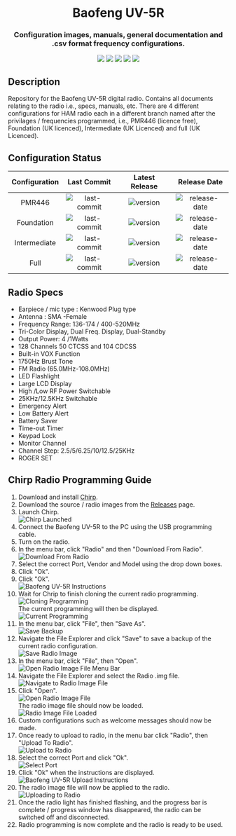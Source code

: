 <h1 align="center">Baofeng UV-5R</h1>
<h3 align="center">Configuration images, manuals, general documentation and .csv format frequency configurations.</h3>

<p align="center">
  <img src="https://img.shields.io/github/last-commit/SamuelNetherway460/Baofeng-UV-5R">
  <img src="https://img.shields.io/github/v/release/SamuelNetherway460/Baofeng-UV-5R">
  <img src="https://img.shields.io/github/release-date/SamuelNetherway460/Baofeng-UV-5R">
  <img src="https://img.shields.io/github/issues/SamuelNetherway460/Baofeng-UV-5R">
  <img src="https://img.shields.io/github/downloads/SamuelNetherway460/Baofeng-UV-5R/total">
</p>

## Description
Repository for the Baofeng UV-5R digital radio. Contains all documents relating to the radio i.e., specs, manuals, etc. There are 4 different configurations for HAM radio each in a different branch named after the privilages / frequencies programmed, i.e., PMR446 (licence free), Foundation (UK licenced), Intermediate (UK Licenced) and full (UK Licenced).

## Configuration Status
| Configuration | Last Commit | Latest Release | Release Date |
| :---: | :---: | :---: | :---: |
| PMR446        | ![last-commit](https://img.shields.io/github/last-commit/SamuelNetherway460/Baofeng-UV-5R/Config-PMR446) | ![version](https://img.shields.io/badge/release-PMR446--vX.X.X-blue) | ![release-date](https://img.shields.io/badge/release%20date-XX--XX--XXXX-red) |
| Foundation    | ![last-commit](https://img.shields.io/github/last-commit/SamuelNetherway460/Baofeng-UV-5R/Config-Foundation) | ![version](https://img.shields.io/badge/release-Foundation--vX.X.X-blue) | ![release-date](https://img.shields.io/badge/release%20date-XX--XX--XXXX-red) |
| Intermediate  | ![last-commit](https://img.shields.io/github/last-commit/SamuelNetherway460/Baofeng-UV-5R/Config-Intermediate) | ![version](https://img.shields.io/badge/release-Intermediate--vX.X.X-blue) | ![release-date](https://img.shields.io/badge/release%20date-XX--XX--XXXX-red) |
| Full          | ![last-commit](https://img.shields.io/github/last-commit/SamuelNetherway460/Baofeng-UV-5R/Config-Full) | ![version](https://img.shields.io/badge/release-Full--vX.X.X-blue) | ![release-date](https://img.shields.io/badge/release%20date-XX--XX--XXXX-red) |

## Radio Specs
- Earpiece / mic type : Kenwood Plug type
- Antenna : SMA -Female
- Frequency Range: 136-174  / 400-520MHz
- Tri-Color Display, Dual Freq. Display, Dual-Standby
- Output Power: 4 /1Watts
- 128 Channels 50 CTCSS and 104 CDCSS
- Built-in VOX Function
- 1750Hz Brust Tone
- FM Radio (65.0MHz-108.0MHz)
- LED Flashlight
- Large LCD Display
- High /Low RF Power Switchable
- 25KHz/12.5KHz Switchable
- Emergency Alert
- Low Battery Alert
- Battery Saver
- Time-out Timer
- Keypad Lock
- Monitor Channel
- Channel Step: 2.5/5/6.25/10/12.5/25KHz
- ROGER SET

## Chirp Radio Programming Guide
1. Download and install [Chirp](https://chirp.danplanet.com/projects/chirp/wiki/Home).
2. Download the source / radio images from the [Releases](https://github.com/SamuelNetherway460/Baofeng-UV-5R/releases) page.
3. Launch Chirp.  
![Chirp Launched](https://github.com/SamuelNetherway460/Baofeng-UV-5R/blob/Documentation/res/Chirp%20Launched.png)
4. Connect the Baofeng UV-5R to the PC using the USB programming cable.
5. Turn on the radio.
6. In the menu bar, click "Radio" and then "Download From Radio".  
![Download From Radio](https://github.com/SamuelNetherway460/Baofeng-UV-5R/blob/Documentation/res/Download%20From%20Radio.png)
7. Select the correct Port, Vendor and Model using the drop down boxes.
8. Click "Ok".
9. Click "Ok".  
![Baofeng UV-5R Instructions](https://github.com/SamuelNetherway460/Baofeng-UV-5R/blob/Documentation/res/Baofeng%20UV-5R%20Instructions.png)
10. Wait for Chrip to finish cloning the current radio programming.  
![Cloning Programming](https://github.com/SamuelNetherway460/Baofeng-UV-5R/blob/Documentation/res/Cloning%20Programming.png)  
    The current programming will then be displayed.  
![Current Programming](https://github.com/SamuelNetherway460/Baofeng-UV-5R/blob/Documentation/res/Current%20Programming.png)
11. In the menu bar, click "File", then "Save As".  
![Save Backup](https://github.com/SamuelNetherway460/Baofeng-UV-5R/blob/Documentation/res/Save%20Backup.png)
12. Navigate the File Explorer and click "Save" to save a backup of the current radio configuration.  
![Save Radio Image](https://github.com/SamuelNetherway460/Baofeng-UV-5R/blob/Documentation/res/Save%20Radio%20Image.png)
13. In the menu bar, click "File", then "Open".  
![Open Radio Image File Menu Bar](https://github.com/SamuelNetherway460/Baofeng-UV-5R/blob/Documentation/res/Open%20Radio%20Image%20File%20Menu%20Bar.png)
14. Navigate the File Explorer and select the Radio .img file.  
![Navigate to Radio Image File](https://github.com/SamuelNetherway460/Baofeng-UV-5R/blob/Documentation/res/Navigate%20to%20Radio%20Image%20File.png)
15. Click "Open".  
![Open Radio Image File](https://github.com/SamuelNetherway460/Baofeng-UV-5R/blob/Documentation/res/Open%20Radio%20Image%20File.png)  
The radio image file should now be loaded.  
![Radio Image File Loaded](https://github.com/SamuelNetherway460/Baofeng-UV-5R/blob/Documentation/res/Radio%20Image%20File%20Loaded.png)
16. Custom configurations such as welcome messages should now be made.
17. Once ready to upload to radio, in the menu bar click "Radio", then "Upload To Radio".  
![Upload to Radio](https://github.com/SamuelNetherway460/Baofeng-UV-5R/blob/Documentation/res/Upload%20to%20Radio.png)
18. Select the correct Port and click "Ok".  
![Select Port](https://github.com/SamuelNetherway460/Baofeng-UV-5R/blob/Documentation/res/Select%20Port.png)
19. Click "Ok" when the instructions are displayed.  
![Baofeng UV-5R Upload Instructions](https://github.com/SamuelNetherway460/Baofeng-UV-5R/blob/Documentation/res/Baofeng%20UV-5R%20Upload%20Instructions.png)
21. The radio image file will now be applied to the radio.  
![Uploading to Radio](https://github.com/SamuelNetherway460/Baofeng-UV-5R/blob/Documentation/res/Uploading%20to%20Radio.png)
23. Once the radio light has finished flashing, and the progress bar is complete / progress window has disappeared, the radio can be switched off and disconnected.
24. Radio programming is now complete and the radio is ready to be used.
